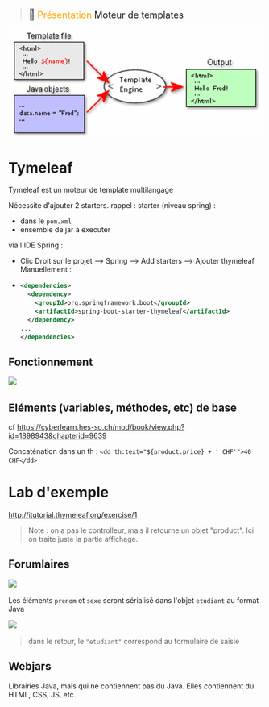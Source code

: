 > <span style="font-size: 1.5em">📖</span> <span style="color: orange; font-size: 1.3em;">Présentation [Moteur de templates](https://cyberlearn.hes-so.ch/mod/book/view.php?id=1898943)</span>

![](Screen/2022-11-08-11-40-37.png)

# Tymeleaf
Tymeleaf est un moteur de template multilangage

Nécessite d'ajouter 2 starters.
rappel : starter (niveau spring) : 
- dans le `pom.xml`
- ensemble de jar à executer

via l'IDE Spring : 
- Clic Droit sur le projet --> Spring --> Add starters --> Ajouter thymeleaf
Manuellement :
- ```xml
  <dependencies>
    <dependency>
      <groupId>org.springframework.boot</groupId>
      <artifactId>spring-boot-starter-thymeleaf</artifactId>
    </dependency>
  ...
  </dependencies>
  ```

## Fonctionnement
![](Screen/2022-11-08-11-46-33.png)

## Eléments (variables, méthodes, etc) de base
cf https://cyberlearn.hes-so.ch/mod/book/view.php?id=1898943&chapterid=9639

Concaténation dans un th : 
`<dd th:text="${product.price} + ' CHF'">40 CHF</dd>`

# Lab d'exemple
http://itutorial.thymeleaf.org/exercise/1
> Note : on a pas le controlleur, mais il retourne un objet "product". Ici on traite juste la partie affichage.

## Forumlaires
![](Screen/2022-11-08-11-55-06.png)

Les éléments `prenom` et `sexe` seront sérialisé dans l'objet `etudiant` au format Java

![](Screen/2022-11-08-11-55-59.png)
> dans le retour, le `"etudiant"` correspond au formulaire de saisie

## Webjars
Librairies Java, mais qui ne contiennent pas du Java. Elles contiennent du HTML, CSS, JS, etc.